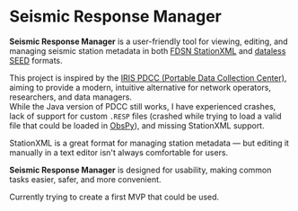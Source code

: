 # Seismic Response Manager

**Seismic Response Manager** is a user-friendly tool for viewing, editing, and managing seismic station metadata in both [FDSN StationXML](https://www.fdsn.org/xml/station/) and [dataless SEED](https://ds.iris.edu/ds/nodes/dmc/data/formats/dataless-seed/) formats.

This project is inspired by the [IRIS PDCC (Portable Data Collection Center)](https://ds.iris.edu/ds/nodes/dmc/software/downloads/pdcc/), aiming to provide a modern, intuitive alternative for network operators, researchers, and data managers.  
While the Java version of PDCC still works, I have experienced crashes, lack of support for custom `.RESP` files (crashed while trying to load a valid file that could be loaded in [ObsPy](https://docs.obspy.org/)), and missing StationXML support.

StationXML is a great format for managing station metadata — but editing it manually in a text editor isn't always comfortable for users.  

**Seismic Response Manager** is designed for usability, making common tasks easier, safer, and more convenient.

Currently trying to create a first MVP that could be used.